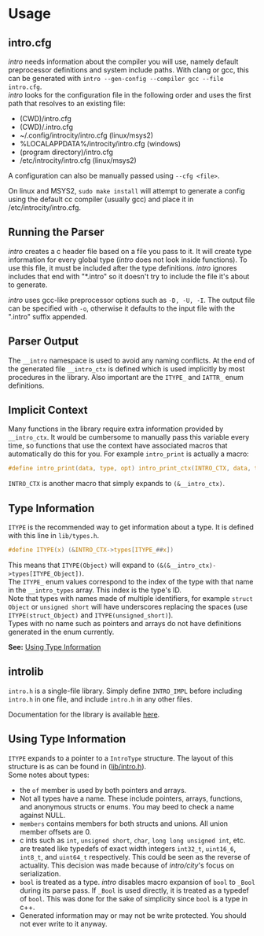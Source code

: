 # Usage

## intro.cfg
*intro* needs information about the compiler you will use, namely default preprocessor definitions and system include paths. With clang or gcc, this can be generated with `intro --gen-config --compiler gcc --file intro.cfg`.   
*intro* looks for the configuration file in the following order and uses the first path that resolves to an existing file:
 - (CWD)/intro.cfg
 - (CWD)/.intro.cfg
 - ~/.config/introcity/intro.cfg (linux/msys2)
 - %LOCALAPPDATA%/introcity/intro.cfg (windows)
 - (program directory)/intro.cfg
 - /etc/introcity/intro.cfg (linux/msys2)

A configuration can also be manually passed using `--cfg <file>`.  
  
On linux and MSYS2, `sudo make install` will attempt to generate a config using the default cc compiler (usually gcc) and place it in /etc/introcity/intro.cfg.

## Running the Parser
*intro* creates a c header file based on a file you pass to it. It will create type information for every global type (*intro* does not look inside functions). To use this file, it must be included after the type definitions. *intro* ignores includes that end with "\*.intro" so it doesn't try to include the file it's about to generate.  

*intro* uses gcc-like preprocessor options such as `-D, -U, -I`. The output file can be specified with `-o`, otherwise it defaults to the input file with the ".intro" suffix appended.

## Parser Output
The `__intro` namespace is used to avoid any naming conflicts. At the end of the generated file `__intro_ctx` is defined which is used implicitly by most procedures in the library. Also important are the `ITYPE_` and `IATTR_` enum definitions.  

## Implicit Context
Many functions in the library require extra information provided by `__intro_ctx`. It would be cumbersome to manually pass this variable every time, so functions that use the context have associated macros that automatically do this for you. For example `intro_print` is actually a macro:
```C
#define intro_print(data, type, opt) intro_print_ctx(INTRO_CTX, data, type, opt)
```
`INTRO_CTX` is another macro that simply expands to `(&__intro_ctx)`.

## Type Information
`ITYPE` is the recommended way to get information about a type. It is defined with this line in `lib/types.h`.
```C
#define ITYPE(x) (&INTRO_CTX->types[ITYPE_##x])
```
This means that `ITYPE(Object)` will expand to `(&(&__intro_ctx)->types[ITYPE_Object])`.    
The `ITYPE_` enum values correspond to the index of the type with that name in the `__intro_types` array. This index is the type's ID.   
Note that types with names made of multiple identifiers, for example `struct Object` or `unsigned short` will have underscores replacing the spaces (use `ITYPE(struct_Object)` and `ITYPE(unsigned_short)`).   
Types with no name such as pointers and arrays do not have definitions generated in the enum currently.   
  
**See:** [Using Type Information](#using-type-information)

## introlib
`intro.h` is a single-file library. Simply define `INTRO_IMPL` before including `intro.h` in one file, and include `intro.h` in any other files.

Documentation for the library is available [here](LIB.md).

## Using Type Information
`ITYPE` expands to a pointer to a `IntroType` structure. The layout of this structure is as can be found in ([lib/intro.h](../lib/intro.h)).  
Some notes about types:  
 - the `of` member is used by both pointers and arrays.
 - Not all types have a name. These include pointers, arrays, functions, and anonymous structs or enums. You may beed to check a name against NULL.
 - `members` contains members for both structs and unions. All union member offsets are 0.
 - c ints such as `int`, `unsigned short`, `char`, `long long unsigned int`, etc. are treated like typedefs of exact width integers `int32_t`, `uint16_6`, `int8_t`, and `uint64_t` respectively. This could be seen as the reverse of actuality. This decision was made because of *intro/city*'s focus on serialization.
 - `bool` is treated as a type. *intro* disables macro expansion of `bool` to `_Bool` during its parse pass. If `_Bool` is used directly, it is treated as a typedef of `bool`. This was done for the sake of simplicity since `bool` is a type in c++.
 - Generated information may or may not be write protected. You should not ever write to it anyway.
